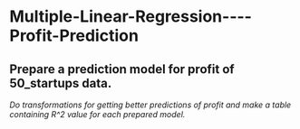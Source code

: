# Multiple-Linear-Regression----Profit-Prediction

## Prepare a prediction model for profit of 50_startups data.

*Do transformations for getting better predictions of profit and
make a table containing R^2 value for each prepared model.*

